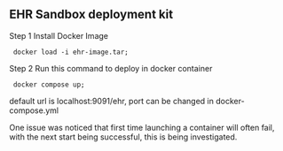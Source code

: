 ## EHR Sandbox deployment kit 
Step 1 Install Docker Image
```
 docker load -i ehr-image.tar;
```

Step 2 Run this command to deploy in docker container
```
 docker compose up;
```

default url is localhost:9091/ehr, port can be changed in docker-compose.yml

One issue was noticed that first time launching a container will often fail, with the next start being successful, this is being investigated.